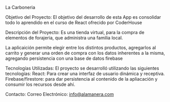 La Carboneria

Objetivo del Proyecto: 
El objetivo del desarrollo de esta App es consolidar todo lo aprendido en el curso de React ofrecido por CoderHouse

Descripción del Proyecto: 
Es una tienda virtual, para la compra de elementos de forajeria, que administra una familia local. 

La aplicaición permite elegir entre los distintos productos, agregarlos al carrito y generar una orden de compra con los datos inherentes a la misma, agregando persistencia con una base de datos firebase

Tecnologías Utilizadas:
El proyecto se desarrolló utilizando las siguientes tecnologías:
React: Para crear una interfaz de usuario dinámica y receptiva.
Firebase/firestore: para dar persistencia al contenido de la apliacación y consumir los recursos desde ahí.

Contacto:
Correo Electrónico: info@alamanera.com
